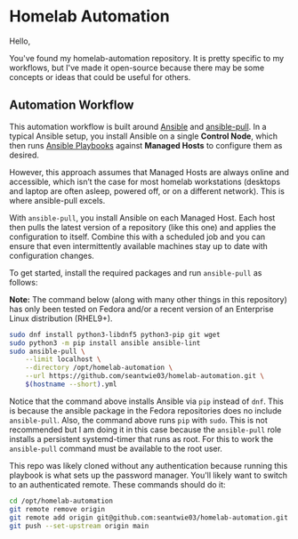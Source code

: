 # Homelab Automation

Hello,

You've found my homelab-automation repository. It is pretty specific to my workflows, but I've made it open-source because there may be some concepts or ideas that could be useful for others.

## Automation Workflow

This automation workflow is built around [Ansible](https://ansible.readthedocs.io/) and [ansible-pull](https://docs.ansible.com/ansible/latest/cli/ansible-pull.html). In a typical Ansible setup, you install Ansible on a single **Control Node**, which then runs [Ansible Playbooks](https://docs.ansible.com/ansible/latest/playbook_guide/playbooks_intro.html) against **Managed Hosts** to configure them as desired.

However, this approach assumes that Managed Hosts are always online and accessible, which isn’t the case for most homelab workstations (desktops and laptop are often asleep, powered off, or on a different network). This is where ansible-pull excels.

With `ansible-pull`, you install Ansible on each Managed Host. Each host then pulls the latest version of a repository (like this one) and applies the configuration to itself. Combine this with a scheduled job and you can ensure that even intermittently available machines stay up to date with configuration changes.

To get started, install the required packages and run `ansible-pull` as follows:

**Note:** The command below (along with many other things in this repository) has only been tested on Fedora and/or a recent version of an Enterprise Linux distribution (RHEL9+).

```sh
sudo dnf install python3-libdnf5 python3-pip git wget
sudo python3 -m pip install ansible ansible-lint
sudo ansible-pull \
    --limit localhost \
    --directory /opt/homelab-automation \
    --url https://github.com/seantwie03/homelab-automation.git \
    $(hostname --short).yml
```

Notice that the command above installs Ansible via `pip` instead of `dnf`. This is because the ansible package in the Fedora repositories does no include `ansible-pull`. Also, the command above runs `pip` with `sudo`. This is not recommended but I am doing it in this case because the `ansible-pull` role installs a persistent systemd-timer that runs as root. For this to work the `ansible-pull` command must be available to the root user.

This repo was likely cloned without any authentication because running this playbook is what sets up the password manager. You'll likely want to switch to an authenticated remote. These commands should do it:

```sh
cd /opt/homelab-automation
git remote remove origin
git remote add origin git@github.com:seantwie03/homelab-automation.git
git push --set-upstream origin main
```

